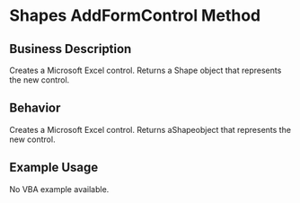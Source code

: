 # Shapes AddFormControl Method

## Business Description
Creates a Microsoft Excel control. Returns a Shape object that represents the new control.

## Behavior
Creates a Microsoft Excel control. Returns aShapeobject that represents the new control.

## Example Usage
No VBA example available.